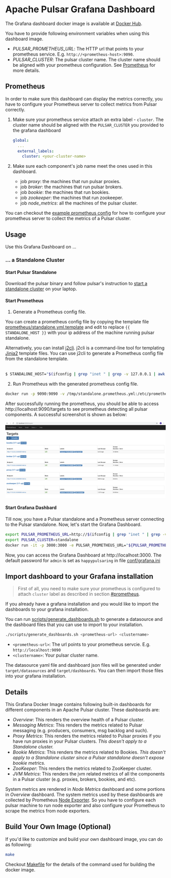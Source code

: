 # Apache Pulsar Grafana Dashboard

The Grafana dashboard docker image is available at
[Docker Hub](https://hub.docker.com/r/streamnative/apache-pulsar-grafana-dashboard).

You have to provide following environment variables when using this dashboard image.

- *PULSAR_PROMETHEUS_URL*: The HTTP url that points to your prometheus service. E.g. `http://<prometheus-host>:9090`.
- *PULSAR_CLUSTER*: The pulsar cluster name. The cluster name should be aligned with your prometheus configuration.
  See [Prometheus](#prometheus) for more details.

## Prometheus

In order to make sure this dashboard can display the metrics correctly, you have to
configure your Prometheus server to collect metrics from Pulsar correctly.

1. Make sure your prometheus service attach an extra label - `cluster`. The cluster name
   should be aligned with the `PULSAR_CLUSTER` you provided to the grafana dashboard
   ```yaml
   global:
     ...
     external_labels:
       cluster: <your-cluster-name>
   ```

2. Make sure each component's job name meet the ones used in this dashboard.
   - job *proxy*: the machines that run pulsar proxies.
   - job *broker*: the machines that run pulsar brokers.
   - job *bookie*: the machines that run bookies.
   - job *zookeeper*: the machines that run zookeeper.
   - job *node_metrics*: all the machines of the pulsar cluster.

You can checkout the [example prometheus config](prometheus/cluster.yml.template) for
how to configure your prometheus server to collect the metrics of a Pulsar cluster.

## Usage

Use this Grafana Dashboard on ...

### ... a Standalone Cluster

#### Start Pulsar Standalone

Download the pulsar binary and follow pulsar's instruction to
[start a standalone cluster](http://pulsar.apache.org/docs/en/standalone/)
on your laptop.

#### Start Prometheus

1. Generate a Prometheus config file.

You can create a prometheus config file by copying the template file
[prometheus/standalone.yml.template](prometheus/standalone.yml.template)
and edit to replace `{{ STANDALONE_HOST }}` with your ip address of the
machine running pulsar standalone.

Alternatively, you can install [j2cli](https://github.com/kolypto/j2cli).
j2cli is a command-line tool for templating [Jinja2](http://jinja.pocoo.org/docs/)
template files. You can use j2cli to generate a Prometheus config file
from the standalone template.

```bash

$ STANDALONE_HOST="$(ifconfig | grep "inet " | grep -v 127.0.0.1 | awk '{ print $2 }')" j2 prometheus/standalone.yml.template > /tmp/standalone.prometheus.yml

```

2. Run Prometheus with the generated prometheus config file.


```bash
docker run -p 9090:9090 -v /tmp/standalone.prometheus.yml:/etc/prometheus/prometheus.yml prom/prometheus
```

After successfully running the prometheus, you should be able to access http://localhost:9090/targets
to see prometheus detecting all pulsar components. A successful screenshot is shown as below:

![](images/prometheus-targets.png?raw=true)

#### Start Grafana Dashbard

Till now, you have a Pulsar standalone and a Prometheus server connecting to the Pulsar standalone.
Now, let's start the Grafana Dashboard.

```bash
export PULSAR_PROMETHEUS_URL=http://$(ifconfig | grep "inet " | grep -v 127.0.0.1 | awk '{ print $2 }'):9090
export PULSAR_CLUSTER=standalone
docker run -it -p 3000:3000 -e PULSAR_PROMETHEUS_URL="${PULSAR_PROMETHEUS_URL}" -e PULSAR_CLUSTER="${PULSAR_CLUSTER}" streamnative/apache-pulsar-grafana-dashboard:latest 
```

Now, you can access the Grafana Dashboard at http://localhost:3000.
The default password for `admin` is set as `happypulsaring` in file [conf/grafana.ini](conf/grafana.ini)

## Import dashboard to your Grafana installation

> First of all, you need to make sure your prometheus is configured to attach `cluster`
> label as described in section [#prometheus](#prometheus).

If you already have a grafana installation and you would like to import the dashboards to your grafana installation.

You can run [scripts/generate_dashboards.sh](scripts/generate_dashboards.sh) to generate a datasource and
the dashboard files that you can use to import to your installation.

```bash
./scripts/generate_dashboards.sh <prometheus-url> <clustername>
```

- `<prometheus-url>`: The url points to your prometheus servcie. E.g. `http://localhost:9090`
- `<clustername>`: Your pulsar cluster name.

The datasource yaml file and dashboard json files will be generated under `target/datasources` and `target/dashboards`.
You can then import those files into your grafana installation.

## Details

This Grafana Docker Image contains following built-in dashboards for different components in an Apache Pulsar cluster.
These dashboards are:

- *Overview*: This renders the overview health of a Pulsar cluster.
- *Messaging Metrics*: This renders the metrics related to Pulsar messaging (e.g. producers, consumers, msg backlog and such).
- *Proxy Metrics*: This renders the metrics related to Pulsar proxies if you have run proxies in your Pulsar clusters. _This doesn't apply to a Standalone cluster._
- *Bookie Metrics*: This renders the metrics related to Bookies. _This doesn't apply to a Standalone cluster since a Pulsar standalone doesn't expose bookie metrics._
- *ZooKeeper*: This renders the metrics related to ZooKeeper cluster.
- *JVM Metrics*: This renders the jvm related metrics of all the components in a Pulsar cluster (e.g. proxies, brokers, bookies, and etc).

System metrics are rendered in *Node Metrics* dashboard and some portions in *Overview* dashboard.
The system metrics used by these dashboards are collected by Prometheus [Node Exporter](https://github.com/prometheus/node_exporter).
So you have to configure each pulsar machine to run node exporter and also configure your Prometheus to scrape the metrics from node exporters.

## Build Your Own Image (Optional)

If you'd like to customize and build your own dashboard image, you can do as following:

```bash
make
```

Checkout [Makefile](Makefile) for the details of the command used for building the docker image.
